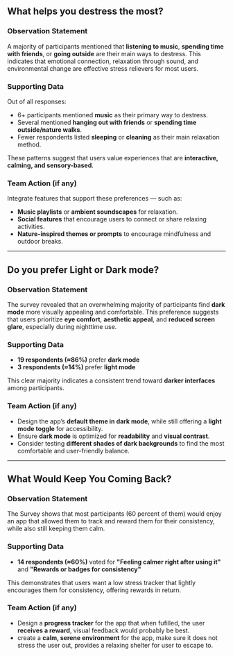 ## What helps you destress the most?

### **Observation Statement**
A majority of participants mentioned that **listening to music**, **spending time with friends**, or **going outside** are their main ways to destress. This indicates that emotional connection, relaxation through sound, and environmental change are effective stress relievers for most users.

### **Supporting Data**
Out of all responses:
- 6+ participants mentioned **music** as their primary way to destress.  
- Several mentioned **hanging out with friends** or **spending time outside/nature walks**.  
- Fewer respondents listed **sleeping** or **cleaning** as their main relaxation method.  

These patterns suggest that users value experiences that are **interactive, calming, and sensory-based**.

### **Team Action (if any)**
Integrate features that support these preferences — such as:
- **Music playlists** or **ambient soundscapes** for relaxation.  
- **Social features** that encourage users to connect or share relaxing activities.  
- **Nature-inspired themes or prompts** to encourage mindfulness and outdoor breaks.  


---

## Do you prefer Light or Dark mode?

### **Observation Statement**
The survey revealed that an overwhelming majority of participants find **dark mode** more visually appealing and comfortable. This preference suggests that users prioritize **eye comfort**, **aesthetic appeal**, and **reduced screen glare**, especially during nighttime use.

### **Supporting Data**
- **19 respondents (≈86%)** prefer **dark mode**  
- **3 respondents (≈14%)** prefer **light mode**  

This clear majority indicates a consistent trend toward **darker interfaces** among participants.

### **Team Action (if any)**
- Design the app’s **default theme in dark mode**, while still offering a **light mode toggle** for accessibility.  
- Ensure **dark mode** is optimized for **readability** and **visual contrast**.  
- Consider testing **different shades of dark backgrounds** to find the most comfortable and user-friendly balance.


---
## What Would Keep You Coming Back?

### **Observation Statement**
The Survey shows that most participants (60 percent of them) would enjoy an app that allowed them to track and reward them for their consistency, while also still keeping them calm.

### **Supporting Data**
- **14 respondents (≈60%)** voted for **"Feeling calmer right after using it"** and **"Rewards or badges for
consistency"**

This demonstrates that users want a low stress tracker that lightly encourages them for consistency, offering rewards in return.

### **Team Action (if any)** 
- Design a **progress tracker** for the app that when fufilled, the user **receives a reward**, visual feedback would probably be best.
- create a **calm, serene environment** for the app, make sure it does not stress the user out, provides a relaxing shelter for user to escape to. 

